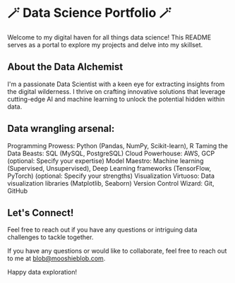 # 🪄 Data Science Portfolio 🪄
Welcome to my digital haven for all things data science! This README serves as a portal to explore my projects and delve into my skillset.

## About the Data Alchemist
I'm a passionate Data Scientist with a keen eye for extracting insights from the digital wilderness. I thrive on crafting innovative solutions that leverage cutting-edge AI and machine learning to unlock the potential hidden within data.

## Data wrangling arsenal:
Programming Prowess: Python (Pandas, NumPy, Scikit-learn), R
Taming the Data Beasts: SQL (MySQL, PostgreSQL)
Cloud Powerhouse: AWS, GCP (optional: Specify your expertise)
Model Maestro: Machine learning (Supervised, Unsupervised), Deep Learning frameworks (TensorFlow, PyTorch) (optional: Specify your strengths)
Visualization Virtuoso: Data visualization libraries (Matplotlib, Seaborn)
Version Control Wizard: Git, GitHub

## Let's Connect!
Feel free to reach out if you have any questions or intriguing data challenges to tackle together.

If you have any questions or would like to collaborate, feel free to reach out to me at [blob@mooshieblob.com](mailto:blob@mooshieblob.com).

Happy data exploration!
